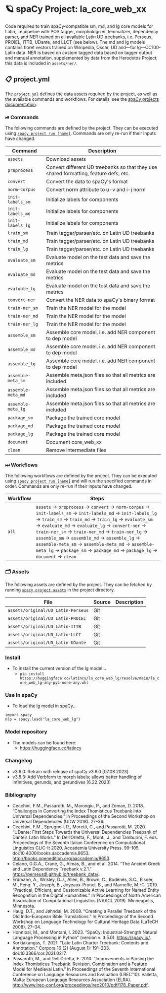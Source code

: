 <!-- SPACY PROJECT: AUTO-GENERATED DOCS START (do not remove) -->

# 🪐 spaCy Project: la_core_web_xx

Code required to train spaCy-compatible sm, md, and lg core models for Latin, i.e pipeline with POS tagger, morphologizer, lemmatizer, dependency parser, and NER trained on all available Latin UD treebanks, i.e. Perseus, PROIEL, ITTB, UDante, and LLCT (see below). The md and lg models contains floret vectors trained on Wikipedia, Oscar, UD and—for lg—CC100-Latin data. NER is based on custom tagged data based on tagger output and manual annotation, supplemented by data from the Herodotos Project; this data is included in `assets/ner/`.

## 📋 project.yml

The [`project.yml`](project.yml) defines the data assets required by the
project, as well as the available commands and workflows. For details, see the
[spaCy projects documentation](https://spacy.io/usage/projects).

### ⏯ Commands

The following commands are defined by the project. They
can be executed using [`spacy project run [name]`](https://spacy.io/api/cli#project-run).
Commands are only re-run if their inputs have changed.

| Command | Description |
| --- | --- |
| `assets` | Download assets |
| `preprocess` | Convert different UD treebanks so that they use shared formatting, feature defs, etc. |
| `convert` | Convert the data to spaCy's format |
| `norm-corpus` | Convert norm attribute to u-v and i-j norm |
| `init-labels_sm` | Initialize labels for components |
| `init-labels_md` | Initialize labels for components |
| `init-labels_lg` | Initialize labels for components |
| `train_sm` | Train tagger/parser/etc. on Latin UD treebanks |
| `train_md` | Train tagger/parser/etc. on Latin UD treebanks |
| `train_lg` | Train tagger/parser/etc. on Latin UD treebanks |
| `evaluate_sm` | Evaluate model on the test data and save the metrics |
| `evaluate_md` | Evaluate model on the test data and save the metrics |
| `evaluate_lg` | Evaluate model on the test data and save the metrics |
| `convert-ner` | Convert the NER data to spaCy's binary format |
| `train-ner_sm` | Train the NER model for the model |
| `train-ner_md` | Train the NER model for the model |
| `train-ner_lg` | Train the NER model for the model |
| `assemble_sm` | Assemble core model, i.e. add NER component to dep model |
| `assemble_md` | Assemble core model, i.e. add NER component to dep model |
| `assemble_lg` | Assemble core model, i.e. add NER component to dep model |
| `assemble-meta_sm` | Assemble meta.json files so that all metrics are included |
| `assemble-meta_md` | Assemble meta.json files so that all metrics are included |
| `assemble-meta_lg` | Assemble meta.json files so that all metrics are included |
| `package_sm` | Package the trained core model |
| `package_md` | Package the trained core model |
| `package_lg` | Package the trained core model |
| `document` | Document core_web_xx |
| `clean` | Remove intermediate files |

### ⏭ Workflows

The following workflows are defined by the project. They
can be executed using [`spacy project run [name]`](https://spacy.io/api/cli#project-run)
and will run the specified commands in order. Commands are only re-run if their
inputs have changed.

| Workflow | Steps |
| --- | --- |
| `all` | `assets` &rarr; `preprocess` &rarr; `convert` &rarr; `norm-corpus` &rarr; `init-labels_sm` &rarr; `init-labels_md` &rarr; `init-labels_lg` &rarr; `train_sm` &rarr; `train_md` &rarr; `train_lg` &rarr; `evaluate_sm` &rarr; `evaluate_md` &rarr; `evaluate_lg` &rarr; `convert-ner` &rarr; `train-ner_sm` &rarr; `train-ner_md` &rarr; `train-ner_lg` &rarr; `assemble_sm` &rarr; `assemble_md` &rarr; `assemble_lg` &rarr; `assemble-meta_sm` &rarr; `assemble-meta_md` &rarr; `assemble-meta_lg` &rarr; `package_sm` &rarr; `package_md` &rarr; `package_lg` &rarr; `document` &rarr; `clean` |

### 🗂 Assets

The following assets are defined by the project. They can
be fetched by running [`spacy project assets`](https://spacy.io/api/cli#project-assets)
in the project directory.

| File | Source | Description |
| --- | --- | --- |
| `assets/original/UD_Latin-Perseus` | Git |  |
| `assets/original/UD_Latin-PROIEL` | Git |  |
| `assets/original/UD_Latin-ITTB` | Git |  |
| `assets/original/UD_Latin-LLCT` | Git |  |
| `assets/original/UD_Latin-UDante` | Git |  |

<!-- SPACY PROJECT: AUTO-GENERATED DOCS END (do not remove) -->

### Install

- To install the current version of the lg model...
    - `pip install https://huggingface.co/latincy/la_core_web_lg/resolve/main/la_core_web_lg-any-py3-none-any.whl`

### Use in spaCy

- To load the lg model in spaCy...

```
import spacy
nlp = spacy.load("la_core_web_lg")
```

### Model repository

- The models can be found here:
    - https://huggingface.co/latincy

### Changelog
- v3.6.0: Retrain with release of spaCy v3.6.0 \[07.08.2023\]
- v3.5.3: Add Verbform to morph labels; allows better handling of infinitives, gerunds, and gerundives \[6.22.2023\]

### Bibliography
- Cecchini, F.M., Passarotti, M., Marongiu, P., and Zeman, D. 2018. “Challenges in Converting the Index Thomisticus Treebank into Universal Dependencies.” In Proceedings of the Second Workshop on Universal Dependencies (UDW 2018). 27–36.
- Cecchini, F.M., Sprugnoli, R., Moretti, G., and Passarotti, M. 2020. “UDante: First Steps Towards the Universal Dependencies Treebank of Dante’s Latin Works.” In Dell’Orletta, F., Monti, J., and Tamburini, F. eds. Proceedings of the Seventh Italian Conference on Computational Linguistics CLiC-It 2020. Accademia University Press. 99–105. doi:10.4000/books.aaccademia.8653. http://books.openedition.org/aaccademia/8653.
- Celano, G.G.A., Crane, G., Almas, B., and et al. 2014. “The Ancient Greek and Latin Dependency Treebank v.2.1.” https://perseusdl.github.io/treebank_data/.
- Erdmann, A., Wrisley, D.J., Allen, B., Brown, C., Bodénès, S.C., Elsner, M., Feng, Y., Joseph, B., Joyeaux-Prunel, B., and Marneffe, M.-C. 2019. “Practical, Efficient, and Customizable Active Learning for Named Entity Recognition in the Digital Humanities.” In Proceedings of North American Association of Computational Linguistics (NAACL 2019). Minneapolis, Minnesota.
- Haug, D.T., and Jøhndal, M. 2008. “Creating a Parallel Treebank of the Old Indo-European Bible Translations.” In Proceedings of the Second Workshop on Language Technology for Cultural Heritage Data (LaTeCH 2008). 27–34.
- Honnibal, M., and Montani, I. 2023. “SpaCy: Industrial-Strength Natural Language Processing in Python” (version v. 3.5.0). https://spacy.io/.
- Korkiakangas, T. 2021. “Late Latin Charter Treebank: Contents and Annotation.” Corpora 16 (2) (August 1): 191–203. doi:10.3366/cor.2021.0217.
- Passarotti, M., and Dell’Orletta, F. 2010. “Improvements in Parsing the Index Thomisticus Treebank. Revision, Combination and a Feature Model for Medieval Latin.” In Proceedings of the Seventh International Conference on Language Resources and Evaluation (LREC’10). Valletta, Malta: European Language Resources Association (ELRA). http://www.lrec-conf.org/proceedings/lrec2010/pdf/178_Paper.pdf.
